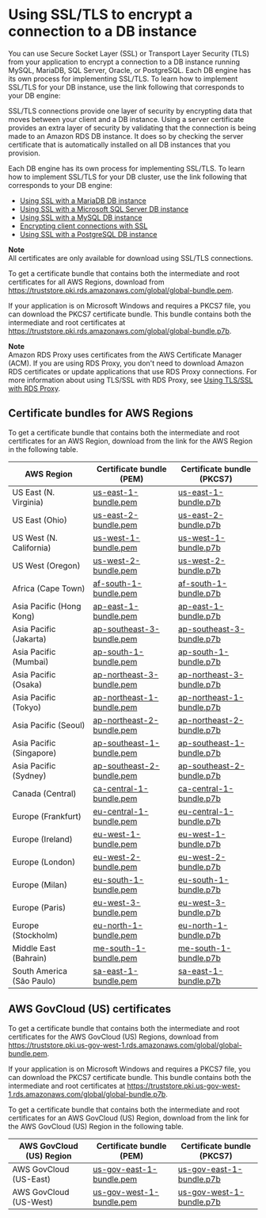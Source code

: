 # Using SSL/TLS to encrypt a connection to a DB instance<a name="UsingWithRDS.SSL"></a>

You can use Secure Socket Layer \(SSL\) or Transport Layer Security \(TLS\) from your application to encrypt a connection to a DB instance running MySQL, MariaDB, SQL Server, Oracle, or PostgreSQL\. Each DB engine has its own process for implementing SSL/TLS\. To learn how to implement SSL/TLS for your DB instance, use the link following that corresponds to your DB engine: 

SSL/TLS connections provide one layer of security by encrypting data that moves between your client and a DB instance\. Using a server certificate provides an extra layer of security by validating that the connection is being made to an Amazon RDS DB instance\. It does so by checking the server certificate that is automatically installed on all DB instances that you provision\.

Each DB engine has its own process for implementing SSL/TLS\. To learn how to implement SSL/TLS for your DB cluster, use the link following that corresponds to your DB engine: 
+ [Using SSL with a MariaDB DB instance](CHAP_MariaDB.md#MariaDB.Concepts.SSLSupport)
+ [Using SSL with a Microsoft SQL Server DB instance](SQLServer.Concepts.General.SSL.Using.md)
+ [Using SSL with a MySQL DB instance](CHAP_MySQL.md#MySQL.Concepts.SSLSupport)
+ [Encrypting client connections with SSL](Oracle.Concepts.SSL.md)
+ [Using SSL with a PostgreSQL DB instance](PostgreSQL.Concepts.General.SSL.md)

**Note**  
All certificates are only available for download using SSL/TLS connections\.

To get a certificate bundle that contains both the intermediate and root certificates for all AWS Regions, download from [ https://truststore\.pki\.rds\.amazonaws\.com/global/global\-bundle\.pem](https://truststore.pki.rds.amazonaws.com/global/global-bundle.pem)\. 

If your application is on Microsoft Windows and requires a PKCS7 file, you can download the PKCS7 certificate bundle\. This bundle contains both the intermediate and root certificates at [ https://truststore\.pki\.rds\.amazonaws\.com/global/global\-bundle\.p7b](https://truststore.pki.rds.amazonaws.com/global/global-bundle.p7b)\. 

**Note**  
Amazon RDS Proxy uses certificates from the AWS Certificate Manager \(ACM\)\. If you are using RDS Proxy, you don't need to download Amazon RDS certificates or update applications that use RDS Proxy connections\. For more information about using TLS/SSL with RDS Proxy, see [Using TLS/SSL with RDS Proxy](rds-proxy.howitworks.md#rds-proxy-security.tls)\.

## Certificate bundles for AWS Regions<a name="UsingWithRDS.SSL.RegionCertificates"></a>

To get a certificate bundle that contains both the intermediate and root certificates for an AWS Region, download from the link for the AWS Region in the following table\.


| **AWS Region** | **Certificate bundle \(PEM\)** | **Certificate bundle \(PKCS7\)** | 
| --- | --- | --- | 
| US East \(N\. Virginia\) | [us\-east\-1\-bundle\.pem](https://truststore.pki.rds.amazonaws.com/us-east-1/us-east-1-bundle.pem) | [us\-east\-1\-bundle\.p7b](https://truststore.pki.rds.amazonaws.com/us-east-1/us-east-1-bundle.p7b) | 
| US East \(Ohio\) | [us\-east\-2\-bundle\.pem](https://truststore.pki.rds.amazonaws.com/us-east-2/us-east-2-bundle.pem) | [us\-east\-2\-bundle\.p7b](https://truststore.pki.rds.amazonaws.com/us-east-2/us-east-2-bundle.p7b) | 
| US West \(N\. California\) | [us\-west\-1\-bundle\.pem](https://truststore.pki.rds.amazonaws.com/us-west-1/us-west-1-bundle.pem) | [us\-west\-1\-bundle\.p7b](https://truststore.pki.rds.amazonaws.com/us-west-1/us-west-1-bundle.p7b) | 
| US West \(Oregon\) | [us\-west\-2\-bundle\.pem](https://truststore.pki.rds.amazonaws.com/us-west-2/us-west-2-bundle.pem) | [us\-west\-2\-bundle\.p7b](https://truststore.pki.rds.amazonaws.com/us-west-2/us-west-2-bundle.p7b) | 
| Africa \(Cape Town\) | [af\-south\-1\-bundle\.pem](https://truststore.pki.rds.amazonaws.com/af-south-1/af-south-1-bundle.pem) | [af\-south\-1\-bundle\.p7b](https://truststore.pki.rds.amazonaws.com/af-south-1/af-south-1-bundle.p7b) | 
| Asia Pacific \(Hong Kong\) | [ap\-east\-1\-bundle\.pem](https://truststore.pki.rds.amazonaws.com/ap-east-1/ap-east-1-bundle.pem) | [ap\-east\-1\-bundle\.p7b](https://truststore.pki.rds.amazonaws.com/ap-east-1/ap-east-1-bundle.p7b) | 
| Asia Pacific \(Jakarta\) | [ap\-southeast\-3\-bundle\.pem](https://truststore.pki.rds.amazonaws.com/ap-southeast-3/ap-southeast-3-bundle.pem) | [ap\-southeast\-3\-bundle\.p7b](https://truststore.pki.rds.amazonaws.com/ap-southeast-3/ap-southeast-3-bundle.p7b) | 
| Asia Pacific \(Mumbai\) | [ap\-south\-1\-bundle\.pem](https://truststore.pki.rds.amazonaws.com/ap-south-1/ap-south-1-bundle.pem) | [ap\-south\-1\-bundle\.p7b](https://truststore.pki.rds.amazonaws.com/ap-south-1/ap-south-1-bundle.p7b) | 
| Asia Pacific \(Osaka\) | [ap\-northeast\-3\-bundle\.pem](https://truststore.pki.rds.amazonaws.com/ap-northeast-3/ap-northeast-3-bundle.pem) | [ap\-northeast\-3\-bundle\.p7b](https://truststore.pki.rds.amazonaws.com/ap-northeast-3/ap-northeast-3-bundle.p7b) | 
| Asia Pacific \(Tokyo\) | [ap\-northeast\-1\-bundle\.pem](https://truststore.pki.rds.amazonaws.com/ap-northeast-1/ap-northeast-1-bundle.pem) | [ap\-northeast\-1\-bundle\.p7b](https://truststore.pki.rds.amazonaws.com/ap-northeast-1/ap-northeast-1-bundle.p7b) | 
| Asia Pacific \(Seoul\) | [ap\-northeast\-2\-bundle\.pem](https://truststore.pki.rds.amazonaws.com/ap-northeast-2/ap-northeast-2-bundle.pem) | [ap\-northeast\-2\-bundle\.p7b](https://truststore.pki.rds.amazonaws.com/ap-northeast-2/ap-northeast-2-bundle.p7b) | 
| Asia Pacific \(Singapore\) | [ap\-southeast\-1\-bundle\.pem](https://truststore.pki.rds.amazonaws.com/ap-southeast-1/ap-southeast-1-bundle.pem) | [ap\-southeast\-1\-bundle\.p7b](https://truststore.pki.rds.amazonaws.com/ap-southeast-1/ap-southeast-1-bundle.p7b) | 
| Asia Pacific \(Sydney\) | [ap\-southeast\-2\-bundle\.pem](https://truststore.pki.rds.amazonaws.com/ap-southeast-2/ap-southeast-2-bundle.pem) | [ap\-southeast\-2\-bundle\.p7b](https://truststore.pki.rds.amazonaws.com/ap-southeast-2/ap-southeast-2-bundle.p7b) | 
| Canada \(Central\) | [ca\-central\-1\-bundle\.pem](https://truststore.pki.rds.amazonaws.com/ca-central-1/ca-central-1-bundle.pem) | [ca\-central\-1\-bundle\.p7b](https://truststore.pki.rds.amazonaws.com/ca-central-1/ca-central-1-bundle.p7b) | 
| Europe \(Frankfurt\) | [eu\-central\-1\-bundle\.pem](https://truststore.pki.rds.amazonaws.com/eu-central-1/eu-central-1-bundle.pem) | [eu\-central\-1\-bundle\.p7b](https://truststore.pki.rds.amazonaws.com/eu-central-1/eu-central-1-bundle.p7b) | 
| Europe \(Ireland\) | [eu\-west\-1\-bundle\.pem](https://truststore.pki.rds.amazonaws.com/eu-west-1/eu-west-1-bundle.pem) | [eu\-west\-1\-bundle\.p7b](https://truststore.pki.rds.amazonaws.com/eu-west-1/eu-west-1-bundle.p7b) | 
| Europe \(London\) | [eu\-west\-2\-bundle\.pem](https://truststore.pki.rds.amazonaws.com/eu-west-2/eu-west-2-bundle.pem) | [eu\-west\-2\-bundle\.p7b](https://truststore.pki.rds.amazonaws.com/eu-west-2/eu-west-2-bundle.p7b) | 
| Europe \(Milan\) | [eu\-south\-1\-bundle\.pem](https://truststore.pki.rds.amazonaws.com/eu-south-1/eu-south-1-bundle.pem) | [eu\-south\-1\-bundle\.p7b](https://truststore.pki.rds.amazonaws.com/eu-south-1/eu-south-1-bundle.p7b) | 
| Europe \(Paris\) | [eu\-west\-3\-bundle\.pem](https://truststore.pki.rds.amazonaws.com/eu-west-3/eu-west-3-bundle.pem) | [eu\-west\-3\-bundle\.p7b](https://truststore.pki.rds.amazonaws.com/eu-west-3/eu-west-3-bundle.p7b) | 
| Europe \(Stockholm\) | [eu\-north\-1\-bundle\.pem](https://truststore.pki.rds.amazonaws.com/eu-north-1/eu-north-1-bundle.pem) | [eu\-north\-1\-bundle\.p7b](https://truststore.pki.rds.amazonaws.com/eu-north-1/eu-north-1-bundle.p7b) | 
| Middle East \(Bahrain\) | [me\-south\-1\-bundle\.pem](https://truststore.pki.rds.amazonaws.com/me-south-1/me-south-1-bundle.pem) | [me\-south\-1\-bundle\.p7b](https://truststore.pki.rds.amazonaws.com/me-south-1/me-south-1-bundle.p7b) | 
| South America \(São Paulo\) | [sa\-east\-1\-bundle\.pem](https://truststore.pki.rds.amazonaws.com/sa-east-1/sa-east-1-bundle.pem) | [sa\-east\-1\-bundle\.p7b](https://truststore.pki.rds.amazonaws.com/sa-east-1/sa-east-1-bundle.p7b) | 

## AWS GovCloud \(US\) certificates<a name="UsingWithRDS.SSL.GovCloudCertificates"></a>

To get a certificate bundle that contains both the intermediate and root certificates for the AWS GovCloud \(US\) Regions, download from [ https://truststore\.pki\.us\-gov\-west\-1\.rds\.amazonaws\.com/global/global\-bundle\.pem](https://truststore.pki.us-gov-west-1.rds.amazonaws.com/global/global-bundle.pem)\. 

If your application is on Microsoft Windows and requires a PKCS7 file, you can download the PKCS7 certificate bundle\. This bundle contains both the intermediate and root certificates at [ https://truststore\.pki\.us\-gov\-west\-1\.rds\.amazonaws\.com/global/global\-bundle\.p7b](https://truststore.pki.us-gov-west-1.rds.amazonaws.com/global/global-bundle.p7b)\. 

To get a certificate bundle that contains both the intermediate and root certificates for an AWS GovCloud \(US\) Region, download from the link for the AWS GovCloud \(US\) Region in the following table\.


| **AWS GovCloud \(US\) Region** | **Certificate bundle \(PEM\)** | **Certificate bundle \(PKCS7\)** | 
| --- | --- | --- | 
| AWS GovCloud \(US\-East\) | [us\-gov\-east\-1\-bundle\.pem](https://truststore.pki.us-gov-west-1.rds.amazonaws.com/us-gov-east-1/us-gov-east-1-bundle.pem) | [us\-gov\-east\-1\-bundle\.p7b](https://truststore.pki.us-gov-west-1.rds.amazonaws.com/us-gov-east-1/us-gov-east-1-bundle.p7b) | 
| AWS GovCloud \(US\-West\) | [us\-gov\-west\-1\-bundle\.pem](https://truststore.pki.us-gov-west-1.rds.amazonaws.com/us-gov-west-1/us-gov-west-1-bundle.pem) | [us\-gov\-west\-1\-bundle\.p7b](https://truststore.pki.us-gov-west-1.rds.amazonaws.com/us-gov-west-1/us-gov-west-1-bundle.p7b) | 